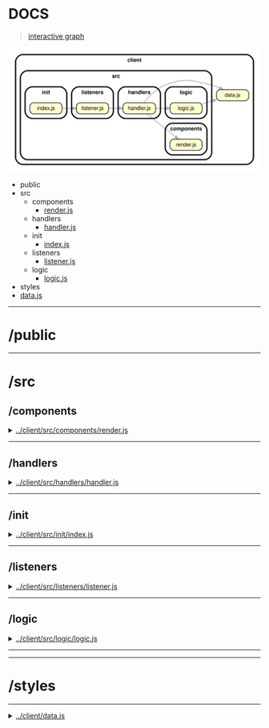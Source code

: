 <!-- BEGIN TITLE -->

# DOCS

<!-- END TITLE -->

<!-- BEGIN TREE -->

> [interactive graph](./dependency-graph.html)

![dependency graph](./dependency-graph.svg)

<!-- END TREE -->

<!-- BEGIN TOC -->

- public
- src
  - components
    - [render.js](#clientsrccomponentsrenderjs)
  - handlers
    - [handler.js](#clientsrchandlershandlerjs)
  - init
    - [index.js](#clientsrcinitindexjs)
  - listeners
    - [listener.js](#clientsrclistenerslistenerjs)
  - logic
    - [logic.js](#clientsrclogiclogicjs)
- styles
- [data.js](#clientdatajs)

---

<!-- END TOC -->

<!-- BEGIN DOCS -->

# /public

---

# /src

## /components

<details><summary><a href="../../client/src/components/render.js" id="clientsrccomponentsrenderjs">../client/src/components/render.js</a></summary>

</details>

---

## /handlers

<details><summary><a href="../../client/src/handlers/handler.js" id="clientsrchandlershandlerjs">../client/src/handlers/handler.js</a></summary>

<a name="addElementHandler"></a>

## addElementHandler

This is the very first interaction of the user.
It's ran every time the user adds a new item to the list.

| Param | Type               | Description                      |
| ----- | ------------------ | -------------------------------- |
| event | <code>Event</code> | Click event from the add button. |

</details>

---

## /init

<details><summary><a href="../../client/src/init/index.js" id="clientsrcinitindexjs">../client/src/init/index.js</a></summary>

</details>

---

## /listeners

<details><summary><a href="../../client/src/listeners/listener.js" id="clientsrclistenerslistenerjs">../client/src/listeners/listener.js</a></summary>

</details>

---

## /logic

<details><summary><a href="../../client/src/logic/logic.js" id="clientsrclogiclogicjs">../client/src/logic/logic.js</a></summary>

</details>

---

---

# /styles

---

<details><summary><a href="../../client/data.js" id="clientdatajs">../client/data.js</a></summary>

</details>

<!-- END DOCS -->
